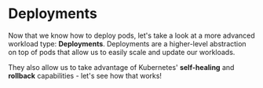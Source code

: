 # Deployments

Now that we know how to deploy pods, let's take a look at a more advanced workload type: **Deployments**. Deployments are a higher-level abstraction on top of pods that allow us to easily scale and update our workloads.

They also allow us to take advantage of Kubernetes' **self-healing** and **rollback** capabilities - let's see how that works!
